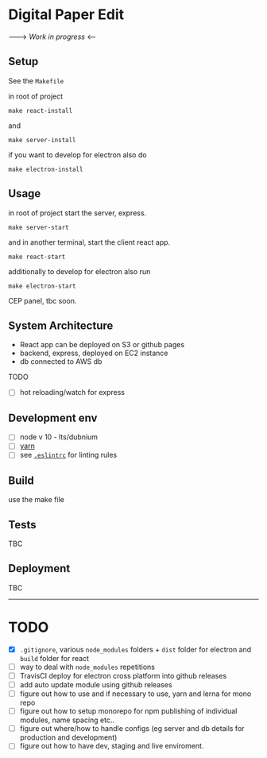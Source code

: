 # Digital Paper Edit

---> _Work in progress_ <--

<!-- Proof of concept for a modular architecture with

- React
- Express
- Electron

To be able to deploy one code base as

- Desktop app for Mac, win and linux (with auto update)
- Web app -->

<!-- ## Brief of the project
 _One liner + link to confluence page_

_Screenshot of UI - optional_ -->

## Setup

<!-- _stack - optional_

_How to build and run the code/app_ -->

<!-- Follow these instructions to download the repository with the necessary submodules.
With submodules included, it's roughly 300MB so might take a little bit to download.

1. `git clone --recursive --single-branch --branch master git@github.com:electron-react-express.git`
2. `cd electron-react-express`
3. `nvm use || nvm install` - optional, otherwise just use node version 10
4. `yarn` - installs dependencies recursively in each package -->

See the `Makefile`

in root of project
```
make react-install
```

and 
```
make server-install
```

if you want to develop for electron also do 
```
make electron-install
```

## Usage

<!-- `cd` into the individual repository inside [`./packages`](./packages) and npm start, or see respective README and package.json for how deal with each. -->

in root of project start the server, express.

```
make server-start
```


and in another terminal, start the client react app.
```
make react-start
```


additionally to develop for electron also run 
```
make electron-start
```

CEP panel, tbc soon.

## System Architecture

<!-- _High level overview of system architecture_ -->

<!-- This project uses [yarn workspaces](https://yarnpkg.com/lang/en/docs/workspaces/). -->

- React app can be deployed on S3 or github pages
- backend, express, deployed on EC2 instance
- db connected to AWS db

TODO

- [ ] hot reloading/watch for express

## Development env

<!--
 _How to run the development environment_

_Coding style convention ref optional, eg which linter to use_

_Linting, github pre-push hook - optional_ -->

- [ ] node v 10 - lts/dubnium
- [ ] [yarn](https://yarnpkg.com/en/docs/install#mac-stable)
- [ ] see [`.eslintrc`](./.eslintrc) for linting rules

## Build

<!-- _How to run build_ -->

use the make file 

## Tests

<!-- _How to carry out tests_ -->

TBC

## Deployment

<!-- _How to deploy the code/app into test/staging/production_ -->

TBC


---

# TODO
- [x] `.gitignore`, various `node_modules` folders + `dist` folder for electron and `build` folder for react
- [ ] way to deal with `node_modules` repetitions
- [ ] TravisCI deploy for electron cross platform into github releases
- [ ] add auto update module using github releases
- [ ] figure out how to use and if necessary to use, yarn and lerna for mono repo 
- [ ] figure out how to setup monorepo for npm publishing of individual modules, name spacing etc..
- [ ] figure out where/how to handle configs (eg server and db details for production and development)
- [ ] figure out how to have dev, staging and live enviroment.